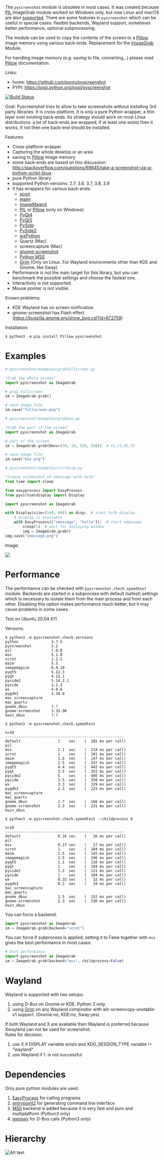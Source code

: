 The ``pyscreenshot`` module is obsolete in most cases.
It was created because [PIL][5] ImageGrab module worked on Windows only,
but now Linux and macOS are also [supported][15].
There are some features in ``pyscreenshot`` which can be useful in special cases:
flexible backends, Wayland support, sometimes better performance, optional subprocessing.

The module can be used to copy the contents of the screen to a [Pillow][6] image memory 
using various back-ends. Replacement for the [ImageGrab][15] Module.

For handling image memory (e.g. saving to file, converting,..) please read [Pillow][6]  documentation.

Links:
 * home: https://github.com/ponty/pyscreenshot
 * PYPI: https://pypi.python.org/pypi/pyscreenshot

[![Build Status](https://travis-ci.org/ponty/pyscreenshot.svg?branch=master)](https://travis-ci.org/ponty/pyscreenshot)

Goal:
  Pyscreenshot tries to allow to take screenshots without installing 3rd party libraries.
  It is cross-platform.
  It is only a pure Python wrapper, a thin layer over existing back-ends.
  Its strategy should work on most Linux distributions:
  a lot of back-ends are wrapped, if at least one exists then it works,
  if not then one back-end should be installed.

Features:
 * Cross-platform wrapper
 * Capturing the whole desktop or an area
 * saving to [Pillow][6] image memory
 * some back-ends are based on this discussion: http://stackoverflow.com/questions/69645/take-a-screenshot-via-a-python-script-linux
 * pure Python library
 * supported Python versions: 2.7, 3.6, 3.7, 3.8, 3.9
 * It has wrappers for various back-ends:
     * [scrot][1]
     * [maim][2]
     * [ImageMagick][3]
     * [PIL][5] or [Pillow][6] (only on Windows)
     * [PyQt4][7]
     * [PyQt5][8]
     * [PySide][9]
     * [PySide2][10]
     * [wxPython][12]
     * Quartz (Mac)
     * screencapture (Mac)
     * [gnome-screenshot][13]
     * [Python MSS][14]
     * [Grim][19] (Only on Linux. For Wayland environments other than KDE and Gnome, like Sway)
 * Performance is not the main target for this library, but you can benchmark the possible settings and choose the fastest one.
 * Interactivity is not supported.
 * Mouse pointer is not visible.

Known problems:
 * KDE Wayland has on screen notification
 * gnome-screenshot has Flash effect (https://bugzilla.gnome.org/show_bug.cgi?id=672759)

Installation:

```console  
$ python3 -m pip install Pillow pyscreenshot
```


Examples
========

```py
# pyscreenshot/examples/grabfullscreen.py

"Grab the whole screen"
import pyscreenshot as ImageGrab

# grab fullscreen
im = ImageGrab.grab()

# save image file
im.save("fullscreen.png")

```

```py
# pyscreenshot/examples/grabbox.py

"Grab the part of the screen"
import pyscreenshot as ImageGrab

# part of the screen
im = ImageGrab.grab(bbox=(10, 10, 510, 510))  # X1,Y1,X2,Y2

# save image file
im.save("box.png")

```


```py
# pyscreenshot/examples/virtdisp.py

"Create screenshot of xmessage with Xvfb"
from time import sleep

from easyprocess import EasyProcess
from pyvirtualdisplay import Display

import pyscreenshot as ImageGrab

with Display(size=(100, 60)) as disp:  # start Xvfb display
    # display is available
    with EasyProcess(["xmessage", "hello"]):  # start xmessage
        sleep(1)  # wait for diplaying window
        img = ImageGrab.grab()
img.save("xmessage.png")

```

Image:

![](/doc/gen/xmessage.png)




Performance
===========

The performance can be checked with `pyscreenshot.check.speedtest` module.
Backends are started in a subprocess with default (safest) settings 
which is necessary to isolate them from the main process and from each other. 
Disabling this option makes performance much better, but it may cause problems in some cases.

Test on Ubuntu 20.04 X11

Versions:
<!-- embedme doc/gen/python3_-m_pyscreenshot.check.versions.txt -->

```console
$ python3 -m pyscreenshot.check.versions
python               3.7.5
pyscreenshot         2.2
pil                  7.0.0
mss                  5.1.0
scrot                1.1.1
maim                 5.5
imagemagick          6.9.10
pyqt5                5.12.3
pyqt                 4.12.1
pyside2              5.14.2.1
pyside               1.2.2
wx                   4.0.6
pygdk3               3.34.0
mac_screencapture    
mac_quartz           
gnome_dbus           ?.?
gnome-screenshot     3.33.90
kwin_dbus            ?.?
```

<!-- embedme doc/gen/python3_-m_pyscreenshot.check.speedtest.txt -->
```console
$ python3 -m pyscreenshot.check.speedtest

n=10
------------------------------------------------------
default             	1    sec	(  102 ms per call)
pil                 	
mss                 	2.1  sec	(  214 ms per call)
scrot               	1    sec	(  101 ms per call)
maim                	1.5  sec	(  147 ms per call)
imagemagick         	2.5  sec	(  247 ms per call)
pyqt5               	4.4  sec	(  442 ms per call)
pyqt                	3.5  sec	(  352 ms per call)
pyside2             	5    sec	(  495 ms per call)
pyside              	3.5  sec	(  350 ms per call)
wx                  	3.3  sec	(  329 ms per call)
pygdk3              	2.3  sec	(  225 ms per call)
mac_screencapture   	
mac_quartz          	
gnome_dbus          	1.7  sec	(  166 ms per call)
gnome-screenshot    	2.3  sec	(  231 ms per call)
kwin_dbus           	
```
<!-- embedme doc/gen/python3_-m_pyscreenshot.check.speedtest_--childprocess_0.txt -->
```console
$ python3 -m pyscreenshot.check.speedtest --childprocess 0

n=10
------------------------------------------------------
default             	0.16 sec	(   16 ms per call)
pil                 	
mss                 	0.17 sec	(   17 ms per call)
scrot               	1    sec	(  104 ms per call)
maim                	1.5  sec	(  145 ms per call)
imagemagick         	2.5  sec	(  246 ms per call)
pyqt5               	1.1  sec	(  110 ms per call)
pyqt                	1    sec	(  104 ms per call)
pyside2             	1.2  sec	(  121 ms per call)
pyside              	1    sec	(  104 ms per call)
wx                  	0.33 sec	(   32 ms per call)
pygdk3              	0.2  sec	(   19 ms per call)
mac_screencapture   	
mac_quartz          	
gnome_dbus          	1.5  sec	(  152 ms per call)
gnome-screenshot    	2.3  sec	(  230 ms per call)
kwin_dbus           	
```


You can force a backend:
```python
import pyscreenshot as ImageGrab
im = ImageGrab.grab(backend="scrot")
```

You can force if subprocess is applied, setting it to False together with `mss` gives the best performance in most cases:
```python
# best performance
import pyscreenshot as ImageGrab
im = ImageGrab.grab(backend="mss", childprocess=False)
```

Wayland
=======

Wayland is supported with two setups:
1. using D-Bus on Gnome or KDE. Python 3 only.
2. using [Grim][19] on any Wayland compositor with wlr-screencopy-unstable-v1 support. (Gnome:no, KDE:no, Sway:yes)

If both Wayland and X are available then Wayland is preferred
because Xwayland can not be used for screenshot.  
Rules for decision:
 1. use X if DISPLAY variable exists and XDG_SESSION_TYPE variable != "wayland"
 2. use Wayland if 1. is not successful

Dependencies
============

Only pure python modules are used:
1. [EasyProcess][17] for calling programs
2. [entrypoint2][18] for generating command line interface
3. [MSS][14] backend is added because it is very fast and pure and multiplatform (Python3 only)
4. [jeepney][16] for D-Bus calls (Python3 only)

Hierarchy
=========

![Alt text](https://g.gravizo.com/source/svg?https%3A%2F%2Fraw.githubusercontent.com/ponty/pyscreenshot/master/doc/hierarchy.dot)

[1]: https://en.wikipedia.org/wiki/Scrot
[2]: https://github.com/naelstrof/maim
[3]: https://www.imagemagick.org/
[5]: https://en.wikipedia.org/wiki/Python_Imaging_Library
[6]: https://pypi.org/project/Pillow/
[7]: https://pypi.org/project/PyQt4/
[8]: https://pypi.org/project/PyQt5/
[9]: https://pypi.org/project/PySide/
[10]: https://pypi.org/project/PySide2/
[12]: https://www.wxpython.org/
[13]: https://git.gnome.org/browse/gnome-screenshot/
[14]: https://github.com/BoboTiG/python-mss
[15]: https://pillow.readthedocs.org/en/latest/reference/ImageGrab.html
[16]: https://pypi.org/project/jeepney/
[17]: https://github.com/ponty/EasyProcess
[18]: https://github.com/ponty/entrypoint2
[19]: https://github.com/emersion/grim
